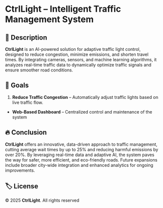 # CtrlLight – Intelligent Traffic Management System

## 📌 Description
**CtrlLight** is an AI-powered solution for adaptive traffic light control, designed to reduce congestion, minimize emissions, and shorten travel times. By integrating cameras, sensors, and machine learning algorithms, it analyzes real-time traffic data to dynamically optimize traffic signals and ensure smoother road conditions.

## 🎯 Goals
1. **Reduce Traffic Congestion** – Automatically adjust traffic lights based on live traffic flow.  

- **Web-Based Dashboard** – Centralized control and maintenance of the system

## 🔥 Conclusion
**CtrlLight** offers an innovative, data-driven approach to traffic management, cutting average wait times by up to 25% and reducing harmful emissions by over 20%. By leveraging real-time data and adaptive AI, the system paves the way for safer, more efficient, and eco-friendly roads. Future expansions include broader city-wide integration and enhanced analytics for ongoing improvements.

## 🏷️ License
© 2025 **CtrlLight**. All rights reserved
